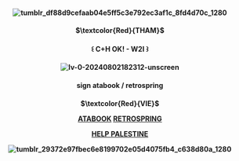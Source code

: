 <h4 align="center">   


![tumblr_df88d9cefaab04e5ff5c3e792ec3af1c_8fd4d70c_1280](https://github.com/user-attachments/assets/6c9b54f7-9605-4e76-a4a0-fa18f1639262)




<h4 align="center">$\textcolor{Red}{THAM}$




<h4 align="center">
꒰ C+H OK! - W2I ꒱


<h4 align="center">



![lv-0-20240802182312-unscreen](https://github.com/user-attachments/assets/79e4d99b-c0a6-403a-aaee-881cffbc9846)



<h4 align="center">



**sign atabook / retrospring**



<h4 align="center"> $\textcolor{Red}{VIE}$





**[ATABOOK](https://viee.atabook.org/)**
**[RETROSPRING](https://retrospring.net/@dendroleafs)**


**[HELP PALESTINE](https://arab.org/click-to-help/palestine/)**


![tumblr_29372e97fbec6e8199702e05d4075fb4_c638d80a_1280](https://github.com/user-attachments/assets/4bf9a96f-55d3-4e4e-9ca0-656eaac1501d)
